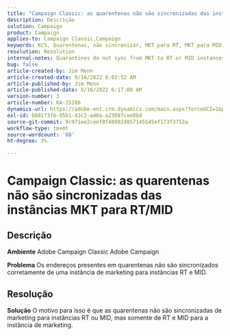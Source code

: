 ```yaml
---
title: "Campaign Classic: as quarentenas não são sincronizadas das instâncias MKT para RT/MID"
description: Descrição
solution: Campaign
product: Campaign
applies-to: Campaign Classic,Campaign
keywords: KCS, Quarentenas, não sincronizar, MKT para RT, MKT para MID, instâncias
resolution: Resolution
internal-notes: Quarantines do not sync from MKT to RT or MID instances
bug: false
article-created-by: Jim Menn
article-created-date: 9/16/2022 6:03:52 AM
article-published-by: Jim Menn
article-published-date: 9/16/2022 6:17:08 AM
version-number: 3
article-number: KA-15286
dynamics-url: https://adobe-ent.crm.dynamics.com/main.aspx?forceUCI=1&pagetype=entityrecord&etn=knowledgearticle&id=64033d55-8535-ed11-9db1-0022480866ad
exl-id: bb0173f6-65b1-41c2-a40a-a2308fcee0bd
source-git-commit: 9c971ee2ceef8f48902d857145545ef173f3752a
workflow-type: tm+mt
source-wordcount: '88'
ht-degree: 3%

---
```


# Campaign Classic: as quarentenas não são sincronizadas das instâncias MKT para RT/MID

## Descrição


<b>Ambiente</b>
Adobe Campaign Classic Adobe Campaign

<b>Problema</b>
Os endereços presentes em quarentenas não são sincronizados corretamente de uma instância de marketing para instâncias RT e MID.


## Resolução


<b>Solução</b>
O motivo para isso é que as quarentenas não são sincronizadas de marketing para instâncias RT ou MID, mas somente de RT e MID para a instância de marketing.
